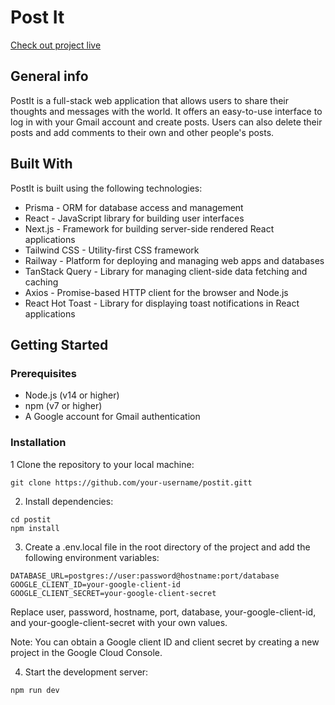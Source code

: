 # Post It
[Check out project live](https://funny-tartufo-bc0364.netlify.app/)
<br />


## General info

PostIt is a full-stack web application that allows users to share their thoughts and messages with the world. It offers an easy-to-use interface to log in with your Gmail account and create posts. Users can also delete their posts and add comments to their own and other people's posts.

## Built With

PostIt is built using the following technologies:

* Prisma - ORM for database access and management
* React - JavaScript library for building user interfaces
* Next.js - Framework for building server-side rendered React applications
* Tailwind CSS - Utility-first CSS framework
* Railway - Platform for deploying and managing web apps and databases
* TanStack Query - Library for managing client-side data fetching and caching
* Axios - Promise-based HTTP client for the browser and Node.js
* React Hot Toast - Library for displaying toast notifications in React applications

## Getting Started
### Prerequisites
* Node.js (v14 or higher)
* npm (v7 or higher)
* A Google account for Gmail authentication

### Installation
1 Clone the repository to your local machine:
```
git clone https://github.com/your-username/postit.gitt
```
2. Install dependencies:
```
cd postit
npm install
```
3. Create a .env.local file in the root directory of the project and add the following environment variables:
```
DATABASE_URL=postgres://user:password@hostname:port/database
GOOGLE_CLIENT_ID=your-google-client-id
GOOGLE_CLIENT_SECRET=your-google-client-secret
```
Replace user, password, hostname, port, database, your-google-client-id, and your-google-client-secret with your own values.

Note: You can obtain a Google client ID and client secret by creating a new project in the Google Cloud Console.

4. Start the development server:
```
npm run dev
```
